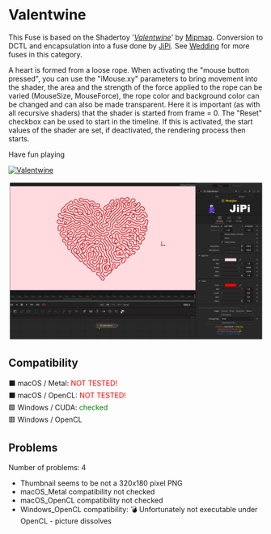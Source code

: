 # Valentwine

This Fuse is based on the Shadertoy '_[Valentwine](https://www.shadertoy.com/view/fsffW4)_' by [Mipmap](https://www.shadertoy.com/user/Mipmap). Conversion to DCTL and encapsulation into a fuse done by [JiPi](../../Site/Profiles/JiPi.md). See [Wedding](README.md) for more fuses in this category.

<!-- +++ DO NOT REMOVE THIS COMMENT +++ DO NOT ADD OR EDIT ANY TEXT BEFORE THIS LINE +++ IT WOULD BE A REALLY BAD IDEA +++ -->

A heart is formed from a loose rope. When activating the "mouse button pressed", you can use the "iMouse.xy" parameters to bring movement into the shader, the area and the strength of the force applied to the rope can be varied (MouseSize, MouseForce), the rope color and background color can be changed and can also be made transparent.
Here it is important (as with all recursive shaders) that the shader is started from frame = 0. The "Reset" checkbox can be used to start in the timeline. If this is activated, the start values of the shader are set, if deactivated, the rendering process then starts.

Have fun playing


[![Valentwine](https://user-images.githubusercontent.com/78935215/198817168-863e9681-f4b7-490a-b08f-76890d5ffb5d.gif)](Valentwine.fuse)


[![Thumbnail](Valentwine.png)](https://www.shadertoy.com/view/fsffW4 "View on Shadertoy.com")

<!-- +++ DO NOT REMOVE THIS COMMENT +++ DO NOT EDIT ANY TEXT THAT COMES AFTER THIS LINE +++ TRUST ME: JUST DON'T DO IT +++ -->

## Compatibility

⬛ macOS / Metal: <span style="color:red; ">NOT TESTED!</span><br />
⬛ macOS / OpenCL: <span style="color:red; ">NOT TESTED!</span><br />
🟩 Windows / CUDA: <span style="color:green; ">checked</span><br />
🟥 Windows / OpenCL<br />


## Problems

Number of problems: 4

- Thumbnail seems to be not a 320x180 pixel PNG
- macOS_Metal compatibility not checked
- macOS_OpenCL compatibility not checked
- Windows_OpenCL compatibility: 💣 Unfortunately not executable under OpenCL - picture dissolves



